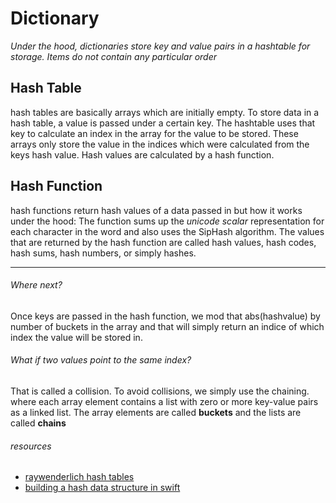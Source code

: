 
# Dictionary

*Under the hood, dictionaries store key and value pairs in a hashtable for storage.*
*Items do not contain any particular order*

## Hash Table
hash tables are basically arrays which are initially empty. To store data in a hash table, a value is passed under a certain key. The hashtable uses that key to calculate an index in the array for the value to be stored. These arrays only store the value in the indices which were calculated from the keys hash value. Hash values are calculated by a hash function. 

## Hash Function
hash functions return hash values of a data passed in but how it works under the hood:
The function sums up the *unicode scalar* representation for each character in the word and also uses the SipHash algorithm. 
The values that are returned by the hash function are called hash values, hash codes, hash sums, hash numbers, or simply hashes.

---
###### Where next?
Once keys are passed in the hash function, we mod that abs(hashvalue) by number of buckets in the array and that will simply return an indice of which index the value will be stored in.

###### What if two values point to the same index?
That is called a collision. To avoid collisions, we simply use the chaining. where each array element contains a list with zero or more key-value pairs as a linked list. The array elements are called **buckets** and the lists are called **chains** 


###### *resources*
- [raywenderlich hash tables](https://www.raywenderlich.com/206-swift-algorithm-club-hash-tables)
- [building a hash data structure in swift](https://medium.com/journey-of-one-thousand-apps/building-a-hash-data-structure-in-swift-e9b2733d9e20)